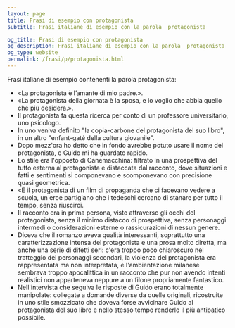 ```yaml
---
layout: page
title: Frasi di esempio con protagonista 
subtitle: Frasi italiane di esempio con la parola  protagonista

og_title: Frasi di esempio con protagonista 
og_description: Frasi italiane di esempio con la parola  protagonista
og_type: website
permalink: /frasi/p/protagonista.html
---
```


Frasi italiane di esempio contenenti la parola protagonista:


- «La protagonista è l’amante di mio padre.».
- «La protagonista della giornata è la sposa, e io voglio che abbia quello che più desidera.».
- Il protagonista fa questa ricerca per conto di un professore universitario, uno psicologo.
- In uno veniva definito "la copia-carbone del protagonista del suo libro", in un altro "enfant-gaté della cultura giovanile".
- Dopo mezz'ora ho detto che in fondo avrebbe potuto usare il nome del protagonista, e Guido mi ha guardato rapido.
- Lo stile era l'opposto di Canemacchina: filtrato in una prospettiva del tutto esterna al protagonista e distaccata dal racconto, dove situazioni e fatti e sentimenti si componevano e scomponevano con precisione quasi geometrica.
- «È il protagonista di un film di propaganda che ci facevano vedere a scuola, un eroe partigiano che i tedeschi cercano di stanare per tutto il tempo, senza riuscirci.
- Il racconto era in prima persona, visto attraverso gli occhi del protagonista, senza il minimo distacco di prospettiva, senza personaggi intermedi o considerazioni esterne o rassicurazioni di nessun genere.
- Diceva che il romanzo aveva qualità interessanti, soprattutto una caratterizzazione intensa del protagonista e una prosa molto diretta, ma anche una serie di difetti seri: c'era troppo poco chiaroscuro nel tratteggio dei personaggi secondari, la violenza del protagonista era rappresentata ma non interpretata, e l'ambientazione milanese sembrava troppo apocalittica in un racconto che pur non avendo intenti realistici non apparteneva neppure a un filone propriamente fantastico.
- Nell'intervista che seguiva le risposte di Guido erano totalmente manipolate: collegate a domande diverse da quelle originali, ricostruite in uno stile smozzicato che doveva forse avvicinare Guido al protagonista del suo libro e nello stesso tempo renderlo il più antipatico possibile.
